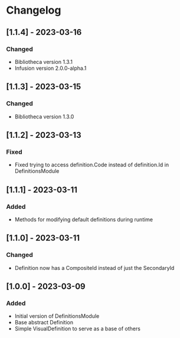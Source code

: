 # Changelog

## [1.1.4] - 2023-03-16

### Changed
- Bibliotheca version 1.3.1
- Infusion version 2.0.0-alpha.1

## [1.1.3] - 2023-03-15

### Changed
- Bibliotheca version 1.3.0

## [1.1.2] - 2023-03-13

### Fixed
- Fixed trying to access definition.Code instead of definition.Id in DefinitionsModule

## [1.1.1] - 2023-03-11

### Added
- Methods for modifying default definitions during runtime

## [1.1.0] - 2023-03-11

### Changed
- Definition now has a CompositeId instead of just the SecondaryId

## [1.0.0] - 2023-03-09

### Added
- Initial version of DefinitionsModule
- Base abstract Definition
- Simple VisualDefinition to serve as a base of others